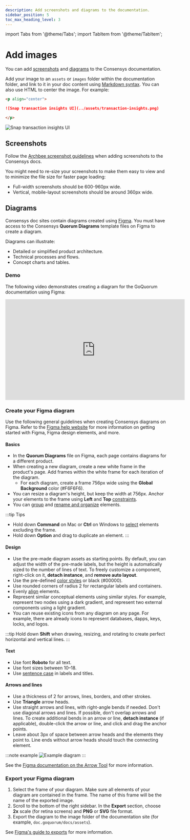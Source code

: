 ```yaml
---
description: Add screenshots and diagrams to the documentation.
sidebar_position: 5
toc_max_heading_level: 3
---
```


import Tabs from '@theme/Tabs';
import TabItem from '@theme/TabItem';

# Add images

You can add [screenshots](#screenshots) and [diagrams](#diagrams) to the Consensys documentation.

Add your image to an `assets` or `images` folder within the documentation folder, and link to it in
your doc content using [Markdown syntax](https://docusaurus.io/docs/markdown-features/assets#images).
You can also use HTML to center the image.
For example:

<Tabs>

  <TabItem value="markdown" label="markdown">

```markdown
<p align="center">

![Snap transaction insights UI](../assets/transaction-insights.png)

</p>
```

  </TabItem>
  <TabItem value="Rendered" label="Rendered">

<p align="center">

![Snap transaction insights UI](../assets/transaction-insights.png)

</p>

  </TabItem>
</Tabs>

## Screenshots

Follow the [Archbee screenshot guidelines](https://www.archbee.com/blog/screenshots-in-technical-documentation)
when adding screenshots to the Consensys docs.

You might need to re-size your screenshots to make them easy to view and to minimize the file size
for faster page loading:

- Full-width screenshots should be 600-960px wide.
- Vertical, mobile-layout screenshots should be around 360px wide.

## Diagrams

Consensys doc sites contain diagrams created using [Figma](https://figma.com/).
You must have access to the Consensys **Quorum Diagrams** template files on Figma to create a diagram.

Diagrams can illustrate:

- Detailed or simplified product architecture.
- Technical processes and flows.
- Concept charts and tables.

### Demo

The following video demonstrates creating a diagram for the GoQuorum documentation using Figma:

<p align="center">
  <iframe width="560" height="315" src="https://www.youtube.com/embed/2H-OeBkVOws" title="YouTube video player" frameborder="0" allow="accelerometer; autoplay; clipboard-write; encrypted-media; gyroscope; picture-in-picture" allowfullscreen></iframe>
</p>

### Create your Figma diagram

Use the following general guidelines when creating Consensys diagrams on Figma.
Refer to the [Figma help website](https://help.figma.com/hc/en-us) for more information on getting started with Figma,
Figma design elements, and more.

#### Basics

- In the **Quorum Diagrams** file on Figma, each page contains diagrams for a different product.
- When creating a new diagram, create a new white frame in the product's page.
  Add frames within the white frame for each iteration of the diagram.
  - For each diagram, create a frame 756px wide using the **Global Background** color (#F6F6F6).
- You can resize a diagram's height, but keep the width at 756px.
  Anchor your elements to the frame using **Left** and **Top** [constraints](https://help.figma.com/hc/en-us/articles/360039957734-Apply-constraints-to-define-how-layers-resize).
- You can [group](https://help.figma.com/hc/en-us/articles/360039832054-Frames-and-Groups) and
  [rename and organize](https://help.figma.com/hc/en-us/articles/360038663994-Name-and-organize-components) elements.

:::tip Tips
- Hold down **Command** on Mac or **Ctrl** on Windows to
  [select](https://help.figma.com/hc/en-us/articles/360040449873-Select-layers-and-objects) elements
  excluding the frame.
- Hold down **Option** and drag to duplicate an element.
:::

#### Design

- Use the pre-made diagram assets as starting points.
  By default, you can adjust the width of the pre-made labels, but the height is automatically sized to the number of
  lines of text.
  To freely customize a component, right-click on it, **detach instance**, and **remove auto layout**.
- Use the pre-defined [color styles](https://help.figma.com/hc/en-us/articles/360039820134-Manage-and-share-styles) or
  black (#00000).
- Use rounded corners of radius 2 for rectangular labels and containers.
- Evenly [align](https://help.figma.com/hc/en-us/articles/360039956914-Adjust-alignment-rotation-and-position) elements.
- Represent similar conceptual elements using similar styles.
  For example, represent two nodes using a dark gradient, and represent two external components using a light gradient.
- You can reuse existing icons from any diagram on any page.
  For example, there are already icons to represent databases, dapps, keys, locks, and logos.

:::tip
Hold down **Shift** when drawing, resizing, and rotating to create perfect horizontal and vertical lines.
:::

#### Text

- Use font **Roboto** for all text.
- Use font sizes between 10–18.
- Use [sentence case](https://docs.microsoft.com/en-us/style-guide/capitalization) in labels and titles.

#### Arrows and lines

- Use a thickness of 2 for arrows, lines, borders, and other strokes.
- Use **Triangle** arrow heads.
- Use straight arrows and lines, with right-angle bends if needed.
  Don't use diagonal arrows and lines.
  If possible, don't overlap arrows and lines.
  To create additional bends in an arrow or line, **detach instance** (if applicable), double-click the arrow or line,
  and click and drag the anchor points.
- Leave about 3px of space between arrow heads and the elements they point to.
  Line ends without arrow heads should touch the connecting element.

:::note example
![Example diagram](../assets/besu-tessera-high-availability.png)
:::

See the
[Figma documentation on the Arrow Tool](https://help.figma.com/hc/en-us/articles/360040450133-Using-Shape-Tools#h_677f8eba-73c4-4987-a64b-c0226aaec392)
for more information.

### Export your Figma diagram

1. Select the frame of your diagram.
   Make sure all elements of your diagram are contained in the frame.
   The name of this frame will be the name of the exported image.
2. Scroll to the bottom of the right sidebar.
   In the **Export** section, choose **2x** scale (for retina screens) and **PNG** or **SVG** file format.
3. Export the diagram to the image folder of the documentation site (for example, `doc.goquorum/docs/assets`).

See [Figma's guide to exports](https://help.figma.com/hc/en-us/articles/360040028114-Guide-to-exports-in-Figma) for more
information.
